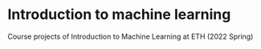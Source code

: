 # Introduction to machine learning
Course projects of Introduction to Machine Learning at ETH (2022 Spring)


